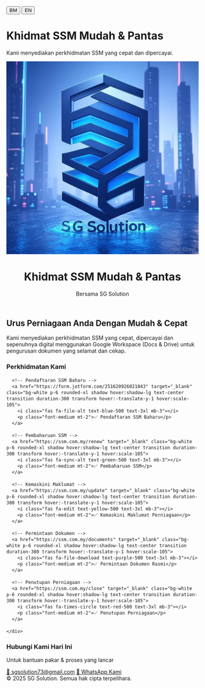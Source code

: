 <html lang="ms">
<head>
  <meta charset="UTF-8" />
  <meta name="viewport" content="width=device-width, initial-scale=1.0" />
  <title>Khidmat SSM Mudah & Pantas | SG Solution</title>
  <link href="https://cdn.jsdelivr.net/npm/tailwindcss@2.2.19/dist/tailwind.min.css" rel="stylesheet">
    <meta charset="UTF-8" />
  <meta name="viewport" content="width=device-width, initial-scale=1.0" />
  <title>SG Solution - Khidmat SSM Mudah & Pantas</title>
  <!-- Include Font Awesome for icons -->
  <link rel="stylesheet" href="https://cdnjs.cloudflare.com/ajax/libs/font-awesome/6.4.0/css/all.min.css">
  <!-- Tailwind CSS CDN -->
  <script src="https://cdn.tailwindcss.com"></script>
</head>
<body class="bg-gray-100 text-gray-800">
  <div class="text-right p-4">
    <button onclick="switchLanguage('ms')" class="bg-blue-500 text-white px-3 py-1 rounded mr-2">BM</button>
    <button onclick="switchLanguage('en')" class="bg-gray-500 text-white px-3 py-1 rounded">EN</button>
  </div>
   <div class="container mx-auto p-6">
    <h1 id="title" class="text-2xl font-bold text-center mb-6">Khidmat SSM Mudah & Pantas</h1>
    <p id="description" class="text-center text-lg">Kami menyediakan perkhidmatan SSM yang cepat dan dipercayai.</p>
  </div>

  <script>
    const translations = {
      ms: {
        title: "Khidmat SSM Mudah & Pantas",
        description: "Kami menyediakan perkhidmatan SSM yang cepat dan dipercayai."
      },
      en: {
        title: "Fast & Easy SSM Services",
        description: "We provide fast and reliable SSM services."
      }
    };

    function switchLanguage(lang) {
      document.getElementById('title').innerText = translations[lang].title;
      document.getElementById('description').innerText = translations[lang].description;
    }
  </script>
  <!-- Header with Logo -->
  <header class="bg-blue-900 text-white py-6">
  <div class="container mx-auto flex flex-col items-center">
    <img src="logo.jpeg" alt="SG Solution Logo" class="w-24 h-24 mb-4 rounded-full border-4 border-white shadow-lg animate__animated animate__bounce">
    <h1 class="text-3xl font-bold animate__animated animate__fadeInDown">Khidmat SSM Mudah & Pantas</h1>
    <p class="text-lg mt-2 animate__animated animate__fadeInUp">Bersama SG Solution</p>
  </div>
  </header>

  <!-- Hero Section -->
  <section class="py-10 text-center bg-white">
    <div class="container mx-auto">
      <h2 class="text-2xl font-semibold mb-4">Urus Perniagaan Anda Dengan Mudah & Cepat</h2>
      <p class="text-gray-600 max-w-xl mx-auto">
        Kami menyediakan perkhidmatan SSM yang cepat, dipercayai dan sepenuhnya digital menggunakan Google Workspace (Docs & Drive) untuk pengurusan dokumen yang selamat dan cekap.
      </p>
    </div>
  </section>

 <!-- Include Font Awesome in your <head> if not already added -->
<link rel="stylesheet" href="https://cdnjs.cloudflare.com/ajax/libs/font-awesome/6.4.0/css/all.min.css">

<section class="py-10 bg-gray-100">
  <div class="container mx-auto px-4">
    <h3 class="text-2xl font-bold text-center mb-8">Perkhidmatan Kami</h3>
    <div class="grid grid-cols-1 md:grid-cols-2 lg:grid-cols-3 gap-6">

      <!-- Pendaftaran SSM Baharu -->
      <a href="https://form.jotform.com/251620926021043" target="_blank" class="bg-white p-6 rounded-xl shadow hover:shadow-lg text-center transition duration-300 transform hover:-translate-y-1 hover:scale-105">
        <i class="fas fa-file-alt text-blue-500 text-3xl mb-3"></i>
        <p class="font-medium mt-2">✅ Pendaftaran SSM Baharu</p>
      </a>

      <!-- Pembaharuan SSM -->
      <a href="https://ssm.com.my/renew" target="_blank" class="bg-white p-6 rounded-xl shadow hover:shadow-lg text-center transition duration-300 transform hover:-translate-y-1 hover:scale-105">
        <i class="fas fa-sync-alt text-green-500 text-3xl mb-3"></i>
        <p class="font-medium mt-2">✅ Pembaharuan SSM</p>
      </a>

      <!-- Kemaskini Maklumat -->
      <a href="https://ssm.com.my/update" target="_blank" class="bg-white p-6 rounded-xl shadow hover:shadow-lg text-center transition duration-300 transform hover:-translate-y-1 hover:scale-105">
        <i class="fas fa-edit text-yellow-500 text-3xl mb-3"></i>
        <p class="font-medium mt-2">✅ Kemaskini Maklumat Perniagaan</p>
      </a>

      <!-- Permintaan Dokumen -->
      <a href="https://ssm.com.my/documents" target="_blank" class="bg-white p-6 rounded-xl shadow hover:shadow-lg text-center transition duration-300 transform hover:-translate-y-1 hover:scale-105">
        <i class="fas fa-file-download text-purple-500 text-3xl mb-3"></i>
        <p class="font-medium mt-2">✅ Permintaan Dokumen Rasmi</p>
      </a>

      <!-- Penutupan Perniagaan -->
      <a href="https://ssm.com.my/close" target="_blank" class="bg-white p-6 rounded-xl shadow hover:shadow-lg text-center transition duration-300 transform hover:-translate-y-1 hover:scale-105">
        <i class="fas fa-times-circle text-red-500 text-3xl mb-3"></i>
        <p class="font-medium mt-2">✅ Penutupan Perniagaan</p>
      </a>

    </div>
  </div>
</section>


  <!-- Contact & WhatsApp -->
  <section class="py-10 bg-blue-900 text-white text-center">
    <div class="container mx-auto">
      <h3 class="text-xl font-bold mb-4">Hubungi Kami Hari Ini</h3>
      <p class="text-lg mb-4">Untuk bantuan pakar & proses yang lancar</p>
      <a href="mailto:sgsolution73@gmail.com" class="block text-lg underline mb-2">📧 sgsolution73@gmail.com</a>
      <a href="https://wa.me/60173239181" class="inline-block bg-green-500 text-white px-6 py-2 rounded font-semibold shadow hover:bg-green-600">
        💬 WhatsApp Kami
      </a>
    </div>
  </section>
    <script
    src="https://cdn.jotfor.ms/agent/embedjs/01976268b8927dceb942914e3dce9e79dd89/embed.js?skipWelcome=1&maximizable=1">
  </script>

  <!-- Footer -->
  <footer class="py-4 bg-gray-800 text-center text-white text-sm">
    &copy; 2025 SG Solution. Semua hak cipta terpelihara.
  </footer>

</body>
</html>
